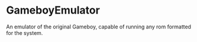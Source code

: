 # GameboyEmulator
An emulator of the original Gameboy, capable of running any rom formatted for the system.
